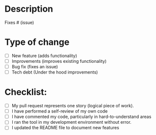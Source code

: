# Description

Fixes # (issue)

# Type of change

- [ ] New feature (adds functionality)
- [ ] Improvements (improves existing functionality)
- [ ] Bug fix (fixes an issue)
- [ ] Tech debt (Under the hood improvements)

# Checklist:

- [ ] My pull request represents one story (logical piece of work).
- [ ] I have performed a self-review of my own code
- [ ] I have commented my code, particularly in hard-to-understand areas
- [ ] I ran the tool in my development environment without error.
- [ ] I updated the README file to document new features